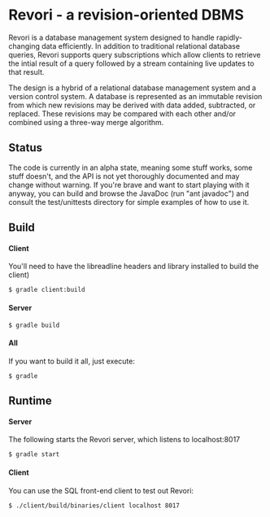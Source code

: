 Revori - a revision-oriented DBMS
=================================

Revori is a database management system designed to handle
rapidly-changing data efficiently.  In addition to traditional
relational database queries, Revori supports query subscriptions
which allow clients to retrieve the intial result of a query followed
by a stream containing live updates to that result.

The design is a hybrid of a relational database management system and
a version control system.  A database is represented as an immutable
revision from which new revisions may be derived with data added,
subtracted, or replaced.  These revisions may be compared with each
other and/or combined using a three-way merge algorithm.

Status
------

The code is currently in an alpha state, meaning some stuff works,
some stuff doesn't, and the API is not yet thoroughly documented and
may change without warning.  If you're brave and want to start playing
with it anyway, you can build and browse the JavaDoc (run "ant
javadoc") and consult the test/unittests directory for simple examples
of how to use it.

Build
-----

#### Client

You'll need to have the libreadline headers and library installed to 
build the client)

	$ gradle client:build

#### Server

	$ gradle build


#### All

If you want to build it all, just execute:

	$ gradle


Runtime
-------

#### Server

The following starts the Revori server, which listens to localhost:8017

	$ gradle start

#### Client

You can use the SQL front-end client to test out Revori:


	$ ./client/build/binaries/client localhost 8017
